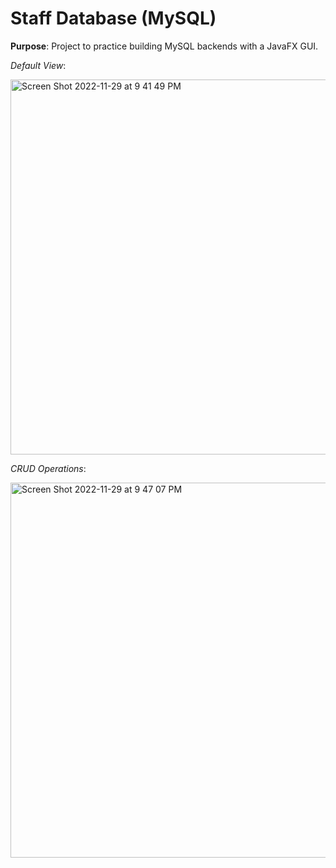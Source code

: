 # Staff Database (MySQL)

**Purpose**: Project to practice building MySQL backends with a JavaFX GUI.

*Default View*:

<img width="600" alt="Screen Shot 2022-11-29 at 9 41 49 PM" src="https://user-images.githubusercontent.com/31792170/204716922-5583d56c-9ed1-4144-9920-666c5543265a.png">

*CRUD Operations*:

<img width="600" alt="Screen Shot 2022-11-29 at 9 47 07 PM" src="https://user-images.githubusercontent.com/31792170/204717604-19f84953-95a9-4e5f-8bb0-89f121073477.png">



